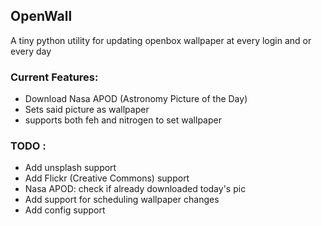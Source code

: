 ## OpenWall

<p>
A tiny python utility for updating openbox wallpaper at every login and or every day
</p>

### Current Features:
* Download Nasa APOD (Astronomy Picture of the Day)
* Sets said picture as wallpaper
* supports both feh and nitrogen to set wallpaper

### TODO :
* Add unsplash support
* Add Flickr (Creative Commons) support
* Nasa APOD: check if already downloaded today's pic
* Add support for scheduling wallpaper changes
* Add config support
